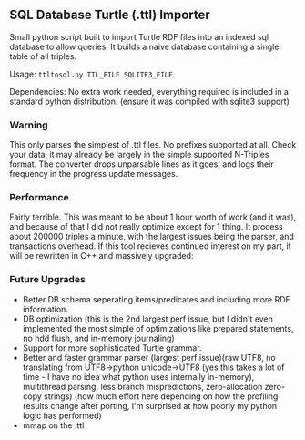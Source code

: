 SQL Database Turtle (.ttl) Importer
-----------------------------------

Small python script built to import Turtle RDF files into an indexed sql database to allow queries. It builds a naive database containing a single table of all triples.

Usage: `ttltosql.py TTL_FILE SQLITE3_FILE`

Dependencies: No extra work needed, everything required is included in a standard python distribution. (ensure it was compiled with sqlite3 support)

### Warning

This only parses the simplest of .ttl files. No prefixes supported at all. Check your data, it may already be largely in the simple supported N-Triples format. The converter drops unparsable lines as it goes, and logs their frequency in the progress update messages.

### Performance

Fairly terrible. This was meant to be about 1 hour worth of work (and it was), and because of that I did not really optimize except for 1 thing. It process about 200000 triples a minute, with the largest issues being the parser, and transactions overhead. If this tool recieves continued interest on my part, it will be rewritten in C++ and massively upgraded:

### Future Upgrades

- Better DB schema seperating items/predicates and including more RDF information.
- DB optimization (this is the 2nd largest perf issue, but I didn't even implemented the most simple of optimizations like prepared statements, no hdd flush, and in-memory journaling)
- Support for more sophisticated Turtle grammar.
- Better and faster grammar parser (largest perf issue)(raw UTF8, no translating from UTF8->python unicode->UTF8 (yes this takes a lot of time - I have no idea what python uses internally in-memory), multithread parsing, less branch mispredictions, zero-allocation zero-copy strings) (how much effort here depending on how the profiling results change after porting, I'm surprised at how poorly my python logic has performed)
- mmap on the .ttl